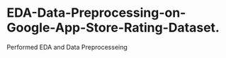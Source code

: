 # EDA-Data-Preprocessing-on-Google-App-Store-Rating-Dataset.
Performed EDA and Data Preprocesseing 
